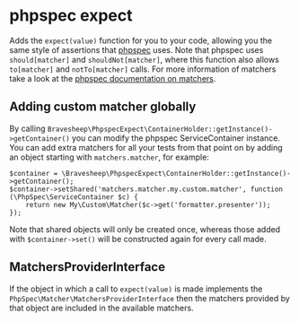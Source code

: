 # phpspec expect
Adds the `expect(value)` function for you to your code, allowing you the same style of assertions that
[phpspec][phpspec] uses. Note that phpspec uses `should[matcher]` and `shouldNot[matcher]`, where this function also
allows `to[matcher]` and `notTo[matcher]` calls. For more information of matchers take a look at the
[phpspec documentation on matchers][phpspec_matchers].

## Adding custom matcher globally
By calling `Bravesheep\PhpspecExpect\ContainerHolder::getInstance()->getContainer()` you can modify
the phpspec ServiceContainer instance. You can add extra matchers for all your tests from that point
on by adding an object starting with `matchers.matcher`, for example:

    $container = \Bravesheep\PhpspecExpect\ContainerHolder::getInstance()->getContainer();
    $container->setShared('matchers.matcher.my.custom.matcher', function (\PhpSpec\ServiceContainer $c) {
        return new My\Custom\Matcher($c->get('formatter.presenter'));
    });

Note that shared objects will only be created once, whereas those added with `$container->set()` will be
constructed again for every call made.

## MatchersProviderInterface
If the object in which a call to `expect(value)` is made implements the `PhpSpec\Matcher\MatchersProviderInterface`
then the matchers provided by that object are included in the available matchers.

[phpspec]: http://phpspec.net/
[phpspec_matchers]: http://phpspec.net/cookbook/matchers.html
